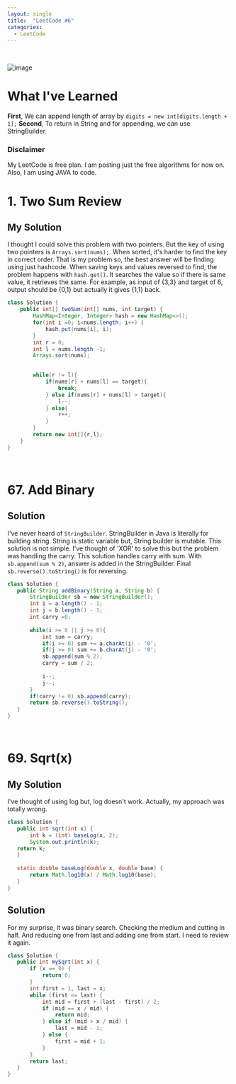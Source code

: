 ```yaml
---
layout: single
title:  "LeetCode #6"
categories:
  - LeetCode
---
```

<br>

![image](https://github.com/DutchVandaline/DutchVandaline.github.io/assets/142364450/42bf7dab-a9e3-43b3-b2b7-324d5d195fd5)

# What I've Learned
**First**, We can append length of array by `digits = new int[digits.length + 1];`
**Second**, To return in String and for appending, we can use StringBuilder.

### Disclaimer
 My LeetCode is free plan. I am posting just the free algorithms for now on. Also, I am using JAVA to code.

# 1. Two Sum Review

## My Solution
I thought I could solve this problem with two pointers. But the key of using two pointers is `Arrays.sort(nums);`. When sorted, it's harder to find the key in correct order. That is my problem so, the best answer will be
finding using just hashcode. When saving keys and values reversed to find, the problem happens with `hash.get()`. It searches the value so if there is same value, it retrieves the same. For example, as input of {3,3} and 
target of 6, output should be {0,1} but actually it gives {1,1} back.

```java
class Solution {
    public int[] twoSum(int[] nums, int target) {
    	HashMap<Integer, Integer> hash = new HashMap<>();
    	for(int i =0; i<nums.length; i++) {
    		hash.put(nums[i], i);
    	}
        int r = 0;
        int l = nums.length -1;
        Arrays.sort(nums);
        

        while(r != l){
            if(nums[r] + nums[l] == target){
                break;
            } else if(nums[r] + nums[l] > target){
                l--;
            } else{
                r++;
            }
        }
        return new int[]{r,l};
    }
}
```
<br>

# 67. Add Binary

## Solution
I've never heard of `StringBuilder`. StringBuilder in Java is literally for building string. String is static variable but, String builder is mutable. 
This solution is not simple. I've thought of 'XOR' to solve this but the problem was handling the carry. This solution handles carry with sum. With `sb.append(sum % 2)`, answer is added in the StringBuilder. Final `sb.reverse().toString()` is for reversing.

 ```java
class Solution {
    public String addBinary(String a, String b) {
    	StringBuilder sb = new StringBuilder();
    	int i = a.length() - 1;
    	int j = b.length() - 1;    	
    	int carry =0;
    	
    	while(i >= 0 || j >= 0){
    		int sum = carry;
    		if(i >= 0) sum += a.charAt(i) - '0';
    		if(j >= 0) sum += b.charAt(j) - '0';
    		sb.append(sum % 2);
    		carry = sum / 2;
    		
    		i--;
    		j--;
    	}
    	if(carry != 0) sb.append(carry);
    	return sb.reverse().toString();
    }
}

```
<br>

# 69. Sqrt(x)

## My Solution
I've thought of using log but, log doesn't work. Actually, my approach was totally wrong. 

 ```java
class Solution {
    public int sqrt(int x) {
    	int k = (int) baseLog(x, 2);
    	System.out.println(k);
    return k;	
    }
    
    static double baseLog(double x, double base) {
    	return Math.log10(x) / Math.log10(base);
    }
}
```

## Solution
For my surprise, it was binary search. Checking the medium and cutting in half. And reducing one from last and adding one from start. I need to review it again.

 ```java
class Solution {
    public int mySqrt(int x) {
        if (x == 0) {
            return 0;
        }
        int first = 1, last = x;
        while (first <= last) {
            int mid = first + (last - first) / 2;
            if (mid == x / mid) {
                return mid;
            } else if (mid > x / mid) {
                last = mid - 1;
            } else {
                first = mid + 1;
            }
        }
        return last;
    }
}
```
<br>



